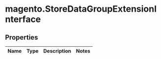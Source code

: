 # magento.StoreDataGroupExtensionInterface

## Properties
Name | Type | Description | Notes
------------ | ------------- | ------------- | -------------


